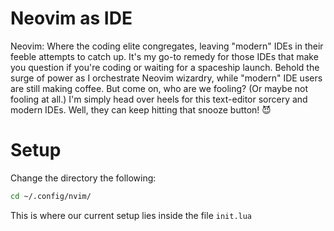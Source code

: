 # Neovim as IDE
Neovim: Where the coding elite congregates, leaving "modern" IDEs in their feeble attempts to catch up. It's my go-to remedy for those IDEs that make you question if you're coding or waiting for a spaceship launch. Behold the surge of power as I orchestrate Neovim wizardry, while "modern" IDE users are still making coffee. But come on, who are we fooling? (Or maybe not fooling at all.) I'm simply head over heels for this text-editor sorcery and modern IDEs. Well, they can keep hitting that snooze button! 😈

# Setup
Change the directory the following:
```bash
cd ~/.config/nvim/
```
This is where our current setup lies inside the file `init.lua`

